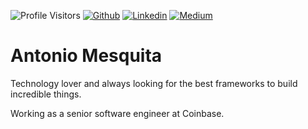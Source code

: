 ![Profile Visitors](https://komarev.com/ghpvc/?username=antoniomesquita09&color=brightgreen&style=flat)
[![Github](https://img.shields.io/badge/-Github-000?style=flat-square&logo=Github&logoColor=white&link=https://github.com/antoniomesquita09)](https://github.com/antoniomesquita09)
[![Linkedin](https://img.shields.io/badge/-LinkedIn-blue?style=flat-square&logo=Linkedin&logoColor=white&link=https://www.linkedin.com/in/antonio-mesquita-b51aa6183/)](https://www.linkedin.com/in/antonio-mesquita-b51aa6183/)
[![Medium](https://aleen42.github.io/badges/src/medium.svg?style=flat-square&logo=Linkedin&logoColor=white&link=https://medium.com/@antoniomesquita09)](https://medium.com/@antoniomesquita09)

# Antonio Mesquita

Technology lover and always looking for the best frameworks to build incredible things.

Working as a senior software engineer at Coinbase.
